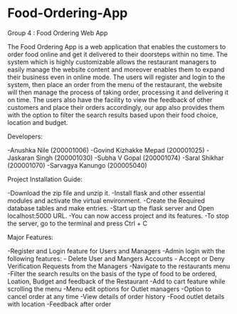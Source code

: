 # Food-Ordering-App
Group 4 : Food Ordering Web App

The Food Ordering App is a web application that enables the customers to order food online and get it delivered to their doorsteps within no time.
The system which is highly customizable allows the restaurant managers to easily manage the website content and moreover enables them to expand their business even in online mode.
The users will register and login to the system, then place an order from the menu of the restaurant, the website will then manage the process of taking order, processing it and delivering it on time.
The users also have the facility to view the feedback of other customers and place their orders accordingly, our app also provides them with the option to filter the search results based upon their food choice, location and budget.

Developers:

-Anushka Nile (200001006)
-Govind Kizhakke Mepad (200001025)
-Jaskaran Singh (200001030)
-Subha V Gopal (200001074)
-Saral Shikhar (200001070)
-Sarvagya Kanungo (200005040)

Project Installation Guide:

-Download the zip file and unzip it.
-Install flask and other essential modules and activate the virtual environment.
-Create the Required database tables and make entries.
-Start up the flask server and Open localhost:5000 URL.
-You can now access project and its features.
-To stop the server, go to the terminal and press Ctrl + C 

Major Features:

-Register and Login feature for Users and Managers
-Admin login with the following features:
    - Delete User and Mangers Accounts
    - Accept or Deny Verification Requests from the Managers
-Navigate to the restaurants menu
-Filter the search results on the basis of the type of food to be ordered, Loation, Budget and feedback of the Restaurant
-Add to cart feature while scrolling the menu
-Menu edit options for Outlet managers 
-Option to cancel order at any time
-View details of order history
-Food outlet details with location
-Feedback after order
